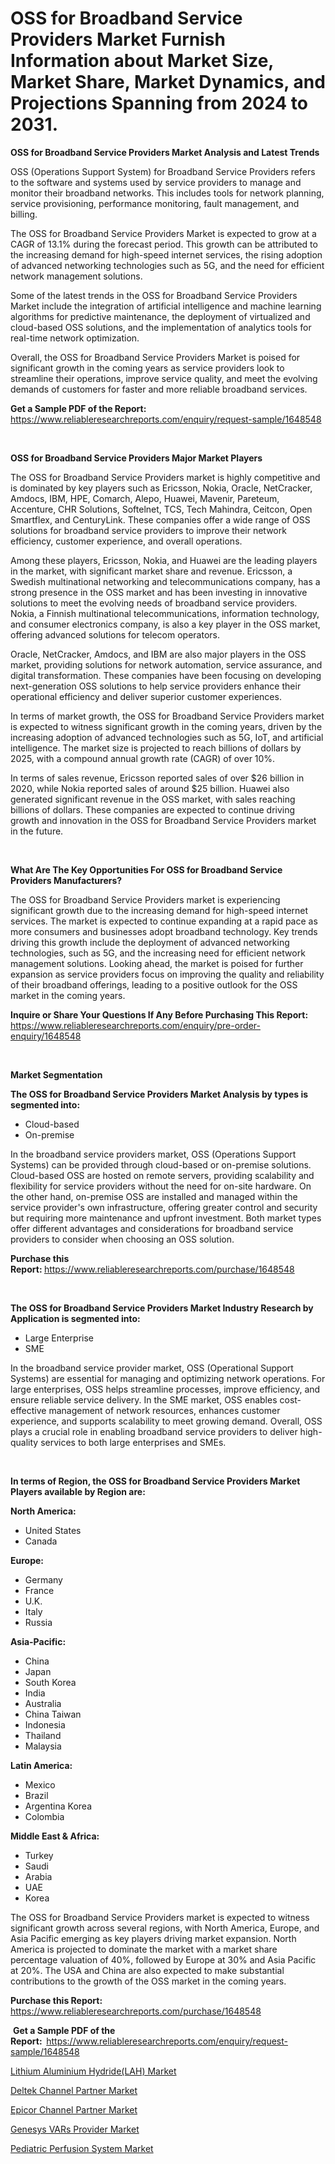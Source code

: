 <p><h1>OSS for Broadband Service Providers Market Furnish Information about Market Size, Market Share, Market Dynamics, and Projections Spanning from 2024 to 2031.</h1></p><p><strong>OSS for Broadband Service Providers Market Analysis and Latest Trends</strong></p>
<p><p>OSS (Operations Support System) for Broadband Service Providers refers to the software and systems used by service providers to manage and monitor their broadband networks. This includes tools for network planning, service provisioning, performance monitoring, fault management, and billing.</p><p>The OSS for Broadband Service Providers Market is expected to grow at a CAGR of 13.1% during the forecast period. This growth can be attributed to the increasing demand for high-speed internet services, the rising adoption of advanced networking technologies such as 5G, and the need for efficient network management solutions.</p><p>Some of the latest trends in the OSS for Broadband Service Providers Market include the integration of artificial intelligence and machine learning algorithms for predictive maintenance, the deployment of virtualized and cloud-based OSS solutions, and the implementation of analytics tools for real-time network optimization.</p><p>Overall, the OSS for Broadband Service Providers Market is poised for significant growth in the coming years as service providers look to streamline their operations, improve service quality, and meet the evolving demands of customers for faster and more reliable broadband services.</p></p>
<p><strong>Get a Sample PDF of the Report:&nbsp;</strong> <a href="https://www.reliableresearchreports.com/enquiry/request-sample/1648548">https://www.reliableresearchreports.com/enquiry/request-sample/1648548</a></p>
<p>&nbsp;</p>
<p><strong>OSS for Broadband Service Providers Major Market Players</strong></p>
<p><p>The OSS for Broadband Service Providers market is highly competitive and is dominated by key players such as Ericsson, Nokia, Oracle, NetCracker, Amdocs, IBM, HPE, Comarch, Alepo, Huawei, Mavenir, Pareteum, Accenture, CHR Solutions, Softelnet, TCS, Tech Mahindra, Ceitcon, Open Smartflex, and CenturyLink. These companies offer a wide range of OSS solutions for broadband service providers to improve their network efficiency, customer experience, and overall operations.</p><p>Among these players, Ericsson, Nokia, and Huawei are the leading players in the market, with significant market share and revenue. Ericsson, a Swedish multinational networking and telecommunications company, has a strong presence in the OSS market and has been investing in innovative solutions to meet the evolving needs of broadband service providers. Nokia, a Finnish multinational telecommunications, information technology, and consumer electronics company, is also a key player in the OSS market, offering advanced solutions for telecom operators.</p><p>Oracle, NetCracker, Amdocs, and IBM are also major players in the OSS market, providing solutions for network automation, service assurance, and digital transformation. These companies have been focusing on developing next-generation OSS solutions to help service providers enhance their operational efficiency and deliver superior customer experiences.</p><p>In terms of market growth, the OSS for Broadband Service Providers market is expected to witness significant growth in the coming years, driven by the increasing adoption of advanced technologies such as 5G, IoT, and artificial intelligence. The market size is projected to reach billions of dollars by 2025, with a compound annual growth rate (CAGR) of over 10%.</p><p>In terms of sales revenue, Ericsson reported sales of over $26 billion in 2020, while Nokia reported sales of around $25 billion. Huawei also generated significant revenue in the OSS market, with sales reaching billions of dollars. These companies are expected to continue driving growth and innovation in the OSS for Broadband Service Providers market in the future.</p></p>
<p>&nbsp;</p>
<p><strong>What Are The Key Opportunities For OSS for Broadband Service Providers Manufacturers?</strong></p>
<p><p>The OSS for Broadband Service Providers market is experiencing significant growth due to the increasing demand for high-speed internet services. The market is expected to continue expanding at a rapid pace as more consumers and businesses adopt broadband technology. Key trends driving this growth include the deployment of advanced networking technologies, such as 5G, and the increasing need for efficient network management solutions. Looking ahead, the market is poised for further expansion as service providers focus on improving the quality and reliability of their broadband offerings, leading to a positive outlook for the OSS market in the coming years.</p></p>
<p><strong>Inquire or Share Your Questions If Any Before Purchasing This Report:</strong> <a href="https://www.reliableresearchreports.com/enquiry/pre-order-enquiry/1648548">https://www.reliableresearchreports.com/enquiry/pre-order-enquiry/1648548</a></p>
<p>&nbsp;</p>
<p><strong>Market Segmentation</strong></p>
<p><strong>The OSS for Broadband Service Providers Market Analysis by types is segmented into:</strong></p>
<p><ul><li>Cloud-based</li><li>On-premise</li></ul></p>
<p><p>In the broadband service providers market, OSS (Operations Support Systems) can be provided through cloud-based or on-premise solutions. Cloud-based OSS are hosted on remote servers, providing scalability and flexibility for service providers without the need for on-site hardware. On the other hand, on-premise OSS are installed and managed within the service provider's own infrastructure, offering greater control and security but requiring more maintenance and upfront investment. Both market types offer different advantages and considerations for broadband service providers to consider when choosing an OSS solution.</p></p>
<p><strong>Purchase this Report:&nbsp;</strong><a href="https://www.reliableresearchreports.com/purchase/1648548">https://www.reliableresearchreports.com/purchase/1648548</a></p>
<p>&nbsp;</p>
<p><strong>The OSS for Broadband Service Providers Market Industry Research by Application is segmented into:</strong></p>
<p><ul><li>Large Enterprise</li><li>SME</li></ul></p>
<p><p>In the broadband service provider market, OSS (Operational Support Systems) are essential for managing and optimizing network operations. For large enterprises, OSS helps streamline processes, improve efficiency, and ensure reliable service delivery. In the SME market, OSS enables cost-effective management of network resources, enhances customer experience, and supports scalability to meet growing demand. Overall, OSS plays a crucial role in enabling broadband service providers to deliver high-quality services to both large enterprises and SMEs.</p></p>
<p>&nbsp;</p>
<p><strong>In terms of Region, the OSS for Broadband Service Providers Market Players available by Region are:</strong></p>
<p>
    <p> <strong> North America: </strong>
        <ul>
            <li>United States</li>
            <li>Canada</li>
        </ul>
        </p> 
    <p> <strong> Europe: </strong>
        <ul>
            <li>Germany</li>
            <li>France</li>
            <li>U.K.</li>
            <li>Italy</li>
            <li>Russia</li>
        </ul>
        </p> 
    <p> <strong> Asia-Pacific: </strong>
        <ul>
            <li>China</li>
            <li>Japan</li>
            <li>South Korea</li>
            <li>India</li>
            <li>Australia</li>
            <li>China Taiwan</li>
            <li>Indonesia</li>
            <li>Thailand</li>
            <li>Malaysia</li>
        </ul>
        </p> 
    <p> <strong> Latin America: </strong>
        <ul>
            <li>Mexico</li>
            <li>Brazil</li>
            <li>Argentina Korea</li>
            <li>Colombia</li>
        </ul>
        </p> 
    <p> <strong> Middle East & Africa: </strong>
        <ul>
            <li>Turkey</li>
            <li>Saudi</li>
            <li>Arabia</li>
            <li>UAE</li>
            <li>Korea</li>
        </ul>
    </p>
    </p>
<p><p>The OSS for Broadband Service Providers market is expected to witness significant growth across several regions, with North America, Europe, and Asia Pacific emerging as key players driving market expansion. North America is projected to dominate the market with a market share percentage valuation of 40%, followed by Europe at 30% and Asia Pacific at 20%. The USA and China are also expected to make substantial contributions to the growth of the OSS market in the coming years.</p></p>
<p><strong>Purchase this Report: </strong><a href="https://www.reliableresearchreports.com/purchase/1648548">https://www.reliableresearchreports.com/purchase/1648548</a></p>
<p>&nbsp;<strong>Get a Sample PDF of the Report:&nbsp;&nbsp;</strong><a href="https://www.reliableresearchreports.com/enquiry/request-sample/1648548">https://www.reliableresearchreports.com/enquiry/request-sample/1648548</a></p>
<p><strong></strong></p>
<p><p><a href="https://issuu.com/reportprime-2/docs/lithium-aluminium-hydridelah-market-size-2030.pptx">Lithium Aluminium Hydride(LAH) Market</a></p><p><a href="https://github.com/dimitrishawkinswaynenp91rgz/Market-Research-Report-List-1/blob/main/deltek-channel-partner-market.md">Deltek Channel Partner Market</a></p><p><a href="https://github.com/danielneavesallisons03mba/Market-Research-Report-List-1/blob/main/epicor-channel-partner-market.md">Epicor Channel Partner Market</a></p><p><a href="https://github.com/pizolina/Market-Research-Report-List-3/blob/main/genesys-vars-provider-market.md">Genesys VARs Provider Market</a></p><p><a href="https://issuu.com/reportprime-2/docs/pediatric-perfusion-system-market-size-2030.pptx">Pediatric Perfusion System Market</a></p></p>